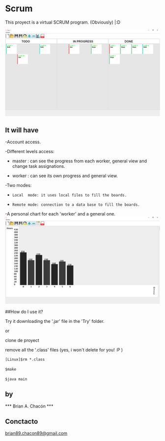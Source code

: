 # Scrum #

This proyect is a virtual SCRUM program. (Obviously) |:D 

![capture of the program 1](Files/work1.png "CAPTURE")

## It will have ##

-Account access.

-Different levels access:

 *    master : can see the progress from each worker, general view and change task assignations.
 
 *    worker : can see its own progress and general view.
 
-Two modes:
*     Local  mode: it uses local files to fill the boards.

*     Remote mode: connection to a data base to fill the boards.

-A personal chart for each 'worker' and a general one.
![capture of the program 1](Files/work1b.png "CAPTURE")

##How do I use it?

Try it downloading the '.jar' file in the 'Try' folder.

or

clone de proyect 

remove all the '.class' files (yes, i won't delete for you! :P )

~~~
[Linux]$rm *.class    

$make

$java main
~~~



## by ##

*** Brian A. Chacón ***

## Conctacto ##

brian89.chacon89@gmail.com
